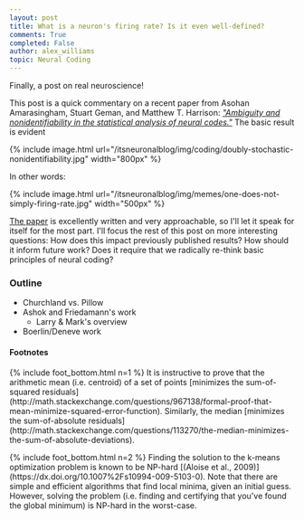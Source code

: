 ```yaml
---
layout: post
title: What is a neuron's firing rate? Is it even well-defined?
comments: True
completed: False
author: alex_williams
topic: Neural Coding
---
```


Finally, a post on real neuroscience!

This post is a quick commentary on a recent paper from Asohan Amarasingham, Stuart Geman, and Matthew T. Harrison: [*"Ambiguity and nonidentifiability in the statistical analysis of neural codes."*](http://dx.doi.org/10.1073/pnas.1506400112) The basic result is evident

{% include image.html url="/itsneuronalblog/img/coding/doubly-stochastic-nonidentifiability.jpg" width="800px" %}

In other words:

{% include image.html url="/itsneuronalblog/img/memes/one-does-not-simply-firing-rate.jpg" width="500px" %}

[The paper](http://dx.doi.org/10.1073/pnas.1506400112) is excellently written and very approachable, so I'll let it speak for itself for the most part. I'll focus the rest of this post on more interesting questions: How does this impact previously published results? How should it inform future work? Does it require that we radically re-think basic principles of neural coding?

<!--more-->

### Outline

* Churchland vs. Pillow
* Ashok and Friedamann's work
	* Larry & Mark's overview
* Boerlin/Deneve work

#### Footnotes

<p class="footnotes" markdown="1">
{% include foot_bottom.html n=1 %} It is instructive to prove that the arithmetic mean (i.e. centroid) of a set of points [minimizes the sum-of-squared residuals](http://math.stackexchange.com/questions/967138/formal-proof-that-mean-minimize-squared-error-function). Similarly, the median [minimizes the sum-of-absolute residuals](http://math.stackexchange.com/questions/113270/the-median-minimizes-the-sum-of-absolute-deviations).
</p>
<p class="footnotes" markdown="1">
{% include foot_bottom.html n=2 %} Finding the solution to the k-means optimization problem is known to be NP-hard [(Aloise et al., 2009)](https://dx.doi.org/10.1007%2Fs10994-009-5103-0). Note that there are simple and efficient algorithms that find local minima, given an initial guess. However, solving the problem (i.e. finding and certifying that you've found the global minimum) is NP-hard in the worst-case.
</p>
